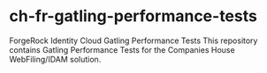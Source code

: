 # ch-fr-gatling-performance-tests
ForgeRock Identity Cloud Gatling Performance Tests  This repository contains Gatling Performance Tests for the Companies House WebFiling/IDAM solution.
